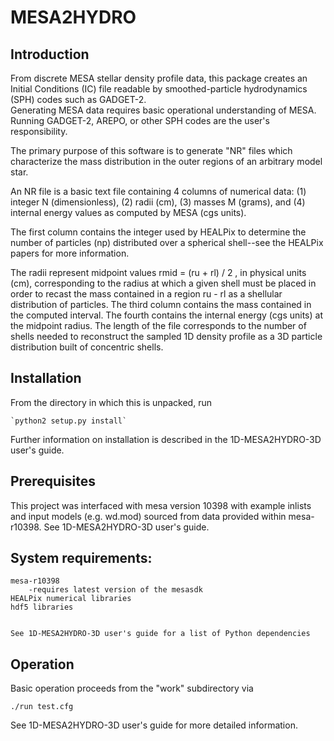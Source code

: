 # MESA2HYDRO

## Introduction
From discrete MESA stellar density profile data, this package creates an Initial Conditions (IC) file readable by smoothed-particle hydrodynamics (SPH) codes such as GADGET-2.  
Generating MESA data requires basic operational understanding of MESA. Running GADGET-2, AREPO, or other SPH codes are the user's responsibility. 

The primary purpose of this software is to generate "NR" files which characterize the mass distribution in the outer regions of an arbitrary model star.

An NR file is a basic text file containing 4 columns of numerical data: 
(1) integer N (dimensionless),
(2) radii (cm),
(3) masses M (grams), and
(4) internal energy values as computed by MESA (cgs units).

The first column contains the integer used by HEALPix to determine the number of particles (np) distributed over a spherical shell--see the HEALPix papers for more information. 

The radii represent midpoint values rmid = (ru + rl) / 2 , in physical units (cm), corresponding to the radius at which a given shell must be placed in order to recast the mass contained in a region ru - rl as a shellular distribution of particles. The third column contains the mass contained in the computed interval. The fourth contains the internal energy (cgs units) at the midpoint radius.
The length of the file corresponds to the number of shells needed to reconstruct the sampled 1D density profile as a 3D particle distribution built of concentric shells. 


## Installation
From the directory in which this is unpacked, run 

	`python2 setup.py install`

Further information on installation is described in the 1D-MESA2HYDRO-3D user's guide.

## Prerequisites
This project was interfaced with mesa version 10398 with example inlists and input models (e.g. wd.mod) sourced from data provided within mesa-r10398. See 1D-MESA2HYDRO-3D user's guide.


## System requirements:
	mesa-r10398
		-requires latest version of the mesasdk
	HEALPix numerical libraries	
	hdf5 libraries 


	See 1D-MESA2HYDRO-3D user's guide for a list of Python dependencies


## Operation
Basic operation proceeds from the "work" subdirectory via

	./run test.cfg

See 1D-MESA2HYDRO-3D user's guide for more detailed information.

